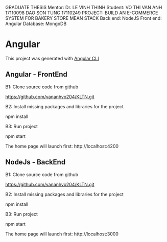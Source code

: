 GRADUATE THESIS
Mentor: Dr. LE VINH THINH
Student:
VO THI VAN ANH    17110098
DAO SON TUNG      17110249
PROJECT: BUILD AN E-COMMERCE SYSTEM FOR BAKERY STORE
MEAN STACK
Back end: NodeJS
Front end: Angular
Database: MongoDB

# Angular

This project was generated with [Angular CLI](https://github.com/angular/angular-cli) 

## Angular - FrontEnd 

B1: Clone source code from github

https://github.com/vananhvo204/KLTN.git

B2: Install missing packages and libraries for the project

npm install

B3: Run project

npm start

The home page will launch first: http://localhost:4200

## NodeJs - BackEnd 

B1: Clone source code from github

https://github.com/vananhvo204/KLTN.git

B2: Install missing packages and libraries for the project

npm install

B3: Run project

npm start

The home page will launch first: http://localhost:3000